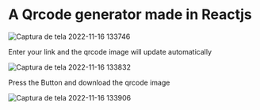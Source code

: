 # A Qrcode generator made in Reactjs


![Captura de tela 2022-11-16 133746](https://user-images.githubusercontent.com/105306316/202244152-28f5fa69-2867-43b2-bf54-2a273018ee0f.png)

Enter your link and the qrcode image will update automatically

![Captura de tela 2022-11-16 133832](https://user-images.githubusercontent.com/105306316/202244498-87148f4e-3890-47cd-a68d-52d75beae9af.png)

Press the Button and download the qrcode image

![Captura de tela 2022-11-16 133906](https://user-images.githubusercontent.com/105306316/202244692-3d280b57-67cb-4c52-a1ff-06fbf34f091d.png)



